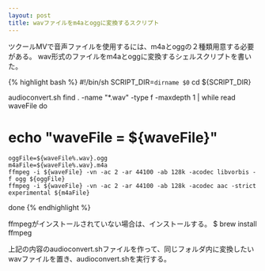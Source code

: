 ```yaml
---
layout: post
title: wavファイルをm4aとoggに変換するスクリプト
---
```


ツクールMVで音声ファイルを使用するには、m4aとoggの２種類用意する必要がある。
wav形式のファイルをm4aとoggに変換するシェルスクリプトを書いた。

{% highlight bash %}
#!/bin/sh
SCRIPT_DIR=`dirname $0`
cd ${SCRIPT_DIR}

audioconvert.sh
find . -name "*.wav" -type f -maxdepth 1 | while read waveFile
do
#	echo "waveFile = ${waveFile}"
	oggFile=${waveFile%.wav}.ogg
	m4aFile=${waveFile%.wav}.m4a
	ffmpeg -i ${waveFile} -vn -ac 2 -ar 44100 -ab 128k -acodec libvorbis -f ogg ${oggFile}
	ffmpeg -i ${waveFile} -vn -ac 2 -ar 44100 -ab 128k -acodec aac -strict experimental ${m4aFile}
done
{% endhighlight %}

ffmpegがインストールされていない場合は、インストールする。
$ brew install ffmpeg

上記の内容のaudioconvert.shファイルを作って、同じフォルダ内に変換したいwavファイルを置き、audioconvert.shを実行する。
